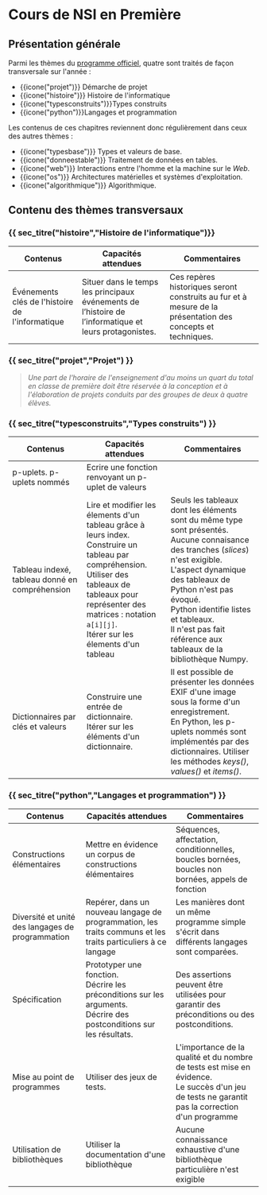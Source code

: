 # Cours de NSI en Première

## Présentation générale
Parmi les thèmes du [programme officiel](https://eduscol.education.fr/2068/programmes-et-ressources-en-numerique-et-sciences-informatiques-voie-g), quatre sont traités de façon transversale sur l'année :

* <span class='projet'>{{icone("projet")}} Démarche de projet</span> 
* <span class='histoire'>{{icone("histoire")}} Histoire de l'informatique</span> 
* <span class='typesconstruits'>{{icone("typesconstruits")}}Types construits</span> 
* <span class='python'>{{icone("python")}}Langages et programmation</span>

Les contenus de ces chapitres reviennent donc régulièrement dans ceux des autres thèmes :

* {{icone("typesbase")}} Types et valeurs de base.
* {{icone("donneestable")}} Traitement de données en tables.
* {{icone("web")}} Interactions entre l'homme et la machine sur le *Web*.
* {{icone("os")}} Architectures matérielles et systèmes d'exploitation.
* {{icone("algorithmique")}} Algorithmique.


## Contenu des thèmes transversaux 

### {{ sec_titre("histoire","Histoire de l'informatique")}}

| Contenus | Capacités attendues | Commentaires
|----------|---------------------|-------------
|Événements clés de l'histoire de l'informatique|Situer dans le temps les principaux événements de l’histoire de l’informatique et leurs protagonistes.| Ces repères historiques seront construits au fur et à mesure de la présentation des concepts et techniques.

### {{ sec_titre("projet","Projet") }}

> *Une part de l'horaire de l'enseignement d'au moins un quart du total en classe de première doit être réservée à la conception et à l'élaboration de projets conduits par des groupes de deux à quatre élèves.*

### {{ sec_titre("typesconstruits","Types construits") }}

| Contenus | Capacités attendues | Commentaires
|----------|---------------------|-------------
|p-uplets. p-uplets nommés|Ecrire une fonction renvoyant un p-uplet de valeurs||
|Tableau indexé, tableau donné en compréhension|Lire et modifier les élements d'un tableau grâce à leurs index.<br> Construire un tableau par compréhension.<br> Utiliser des tableaux de tableaux pour représenter des matrices : notation `a[i][j]`.<br> Itérer sur les élements d'un tableau| Seuls les tableaux dont les éléments sont du même type sont présentés.<br>Aucune connaisance des tranches (*slices*) n'est exigible.<br> L'aspect dynamique des tableaux de Python n'est pas évoqué.<br> Python identifie listes et tableaux.<br> Il n'est pas fait référence aux tableaux de la bibliothèque Numpy.|
|Dictionnaires par clés et valeurs|Construire une entrée de dictionnaire.<br>Itérer sur les éléments d'un dictionnaire.|Il est possible de présenter les données EXIF d'une image sous la forme d'un enregistrement.<br>En Python, les p-uplets nommés sont implémentés par des dictionnaires. Utiliser les méthodes *keys()*, *values()* et *items()*.|

### {{ sec_titre("python","Langages et programmation") }}
| Contenus | Capacités attendues | Commentaires
|----------|---------------------|-------------
|Constructions élémentaires|Mettre en évidence un corpus de constructions élémentaires | Séquences, affectation, conditionnelles, boucles bornées, boucles non bornées, appels de fonction|
|Diversité et unité des langages de programmation|Repérer, dans un nouveau langage de programmation, les traits communs et les traits particuliers à ce langage| Les manières dont un même programme simple s'écrit dans différents langages sont comparées.|
|Spécification|Prototyper une fonction.<br>Décrire les préconditions sur les arguments.<br>Décrire des postconditions sur les résultats.|Des assertions peuvent être utilisées pour garantir des préconditions ou des postconditions.|
Mise au point de programmes|Utiliser des jeux de tests.|L'importance de la qualité et du nombre de tests est mise en évidence.<br>Le succès d'un jeu de tests ne garantit pas la correction d'un programme|
Utilisation de bibliothèques|Utiliser la documentation d'une bibliothèque|Aucune connaissance exhaustive d'une bibliothèque particulière n'est exigible|
